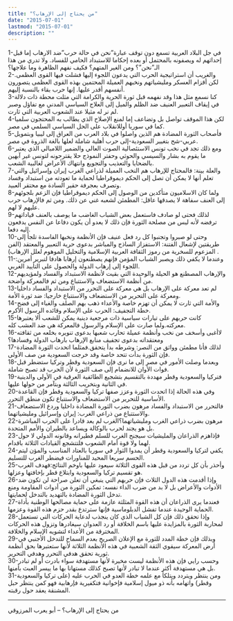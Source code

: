 ```yaml
---
title: "من يحتاج إلى الإرهاب؟"
date: "2015-07-01"
lastmod: "2015-07-01"
description: ""
---
```

1-في جل البلاد العربية تسمع دون توقف عبارة”نحن في حالة حرب”ضد الارهاب إما قبل إحداثهم له ويصفونه بالمحتمل أو بعده إحكاما للاستبداد الحامي للفساد. ولا تدري من هذا الـ”نحن”؟ ومن الغير المتهم؟ فكيف نفهم الظاهرة وما علاجها؟  
2-والغريب أن استراتيجية الحرب التي يدعون اللجوء إليها فشلت فيها القوى العظمى. لكن أقزام العسكر ومليشياتهم ونخبهم العميلة المحتمين بهذه القوى العظمى يتصورون أنفسهم أقدر عليها. إنها حرب بقاء بالنسبة إليهم.  
3-كنا نسمع مثل هذا وقد نفهمه قبل ثورة الحرية والكرامة التي مثلت محطة ذات دلالة في إيقاف التعبير العنيف ضد الظلم والميل إلى العلاج السياسي المدني مع تفاؤل وصبر لم نر له مثيلا عند الشعوب العربية التي ثارت.  
4-لكن هذا الموقف تواصل بل وتضاعف إما لمنع الإصلاح الذي يطالب به المحتجون سلميا كما في سوريا أوللانقلاب على الحل السياسي السلمي في مصر.  
5-فأصحاب الثورة المضادة هم الذين واصلوا في بلاد العرب من العراق إلى ليبيا وبتمويل عربي-شح بتغيير السعودية-إلى حرب أهلية شاملة لعلها بالغة الذروة في مصر.  
6-ومع ذلك تجد في نخب تونس الاستئصالية الصوت العالي والضمير اللامبالي الذي يعتبر ما يقوم به بشار والسيسي والحوثي وحفتر النموذج حلا يقترحونه لتونس غير آبهين بالضحايا والتعذيب والتجويع وانتهاك الأعراض لغالبية الشعب.  
7-والعلة بينة: فالمحتاج للإرهاب هم النخب العميلة لذراعي الغرب إيران وإسرائيل والتي تعلم أنها لا يمكن أن تصل إلى الحكم ديموقراطيا لحماية ما تعودته من استبداد وفساد وتصرف بعجرفة حقير السادة مع محتقر العبيد.  
8-ولما كان الاسلاميون متأكدين من الوصول إلى الحكم ديموقراطيا فإن الزعم بلجوئهم إلى العنف سفاهة لا يصدقها عاقل: المطمئن لشعبه غني عن ذلك. ومن ثم فالإرهاب حرب عليهم لا لهم.  
9-لذلك فحتى لو صادف فاستعمل بعض الشباب الغاضب ما يوصف بالعنف قياداتهم ترفضه لأنه ليس من مصلحة الثورة فإن ذلك لا يعدو أن يكون دفاعا عن النفس يدفعون إليه دفعا.  
10-وحتى لو صبروا وتجنبوا كل رد فعل عنيف فإن الأنظمة ونخبها الفاسدة تلجأ إلى طريقتين لإشعال الفتنة: الاستفزاز الساذج والمباشر بدعوى حرية التعبير والمعتقد (الفن المزعوم للسخرية من رموز الثقافة العربية الإسلامية والتحليل الموهوم لعلل الإرهاب) .  
11-وعندما لا يكفي ذلك ويصبر الشباب المؤمن فإنهم يصطنعون إرهابا هادفا لتبرير أمرين: اللجوء إلى إرهاب الدولة والحصول على التأييد الغربي.  
12-والإرهاب المصطنع هو الحيلة والوحيدة التي بقيت لأنظمة الاستبداد والفساد ولمؤيديهم من أنظمة الاستضعاف والاستتباع ومن ثم فالمعركة واضحة.  
13-لم تعد معركة على الإرهاب بل هي معركة على التحرر من الاستبداد والفساد داخليا ومعركة على التحرير من الاستضعاف والاستتباع خارجيا: ضد ثورة الأمة.  
14-والأمة التي ثارت لا يمكن أن تهزم خاصة والأعداء ذهب بهم الصلف والغباء إلى فضح خطة التجفيف: الحرب على الإسلام وقائده الرسول الأكرم.  
15-كانت حربهم على تيارات سياسية ذات مرجعية دينية يمكن للشعب ألا يعتبرها معركته.ولما صارت على الإسلام والرسول فالمعركة هي ضد العشب كله.  
16-لاأغبى وأسخف من نخب وأنظمة عميلة تحارب شعبها بدعوى تنويره بخلعه من ثقافته ومعتقداته بدعوى تجفيف منابع الإرهاب بارهاب الدولة وفسادها؟  
17-لذلك فأنا مطمئن وواثق من النصر: وشرطه بدأ يتحقق.فمثلما اتحدت الثورة المضادة فإن الثورة بدأت تتحد خاصة وقد خرجت السعودية من صف الأولى.  
18-وبعدما وصلت الأمور في مصر إلى ما نرى فإن السعودية وقطر وتركيا ستضطر قبل فوات الأوان للانضمام إلى صف الثورة لأن الحرب قد تصبح شاملة.  
19-فتركيا والسعودية وقطر مهددة بالتقسيم بتشجيع الطائفية العرقية في الأولى والدينية في الثانية وبتخريب الثالثة وبتآمر من حولها عليها.  
20-وفي هذه الحالة إذا اتحدت الثورة وعزز صفها تركيا والسعودية وقطر فإن القاعدة الأساسية للتحرير من الاستضعاف والاستتباع تكون منطق التحرر.  
21-فالتحرر من الاستبداد والفساد مرهون بضرب الثورة المضادة داخليا وردع الاستضعاف والاستتباع من ذراعي الغرب: إيران وإسرائيل ومليشياتهما.  
22-مرهون بضرب ذراعي الغرب ومليشياتهما؟الغرب لم يعد قادرا على الحرب المباشرة بل هو يجند لحرب بالوكالة ويساعد بالطيران والأمم المتحدة.  
23-فإذاهزم الذراعان والمليشيات سيجنح الغرب للسلم فطيرانه وقانونه الدولي لا حول لهما ولا قوة أمام الشعوب فلتتشجع القيادات الثلاثة باقدام.  
24-يكفي لتركيا والسعودية وقطر أن يمدوا الثوار في سوريا بالعتاد المناسب والمؤن ليتم الحسم سريعا المحيد للمناورات فيضطر الغرب للتسليم.  
25-وأحذر بأن كل تردد من قبل هذه القوى الثلاثة سيعود عليها باوخم النتائج:فهدف الغرب هو تقسيم تركيا والسعودية وابتلاع قطر بإخافتها وعزلها.  
26-وإذا أقدمت هذه الدول الثلاث فإن حربهم التي ينبغي أن تعلن صراحة لن تكون ضد الأدوات والأعراض بل لا بد من ضرب الداء نفسه: تمكين الثورة من أدوات المقاومة ومنع تدخل الثورة المضادة بالتهديد بالتدخل لحمايتها.  
27-فعندما يرى الذراعان أن هذه القوة المثلثة عازمة على حماية مصالحها الوطنية بأداة الحماية الوحيدة عندما تفشل الدبلوماسية فإنها سترتدع بقدر حزم هذه القوة وعزمها.  
28-وإذا تحقق ذلك فإن كل الشباب الذي كان ينجذب لدعاية الحركات التي تستعمل لمحاربة الثورة بالمزايدة عليها باسم الخلافة أو رد العدوان سيغادرها وتزول هذه الحركات المخترقة من الأعداء لتشويه الإسلام والخلافة.  
29-وبذلك فإن خطة المدد للثورة مع الإعلان الصريح بعدم السماح للتدخل الأجنبي في أرض المعركة سيقوي الثقة الشعبية في هذه الأنظمة الثلاثة لأنها ستعتبرها بحق أنظمة ثورية تحقق هدفي التحرر وهدفي التحرير.  
30-وحسب رايي فإن هذه الأنظمة ليست مخيرة لأنها مستهدفة سواء بادرت أو لم تبادر بل هي مستهدفة أكثر عندما لا تبادر لأنها تصبح كذلك مستهانا بها ما ييسر العبث بأمنها.  
31-ومن ينتظر ويتردد ويتلكأ مع علمه خطة العدو في الحرب عليه (على تركيا والسعودية وقطر) واتهامه بأنه ذو ميول إسلامية فإخوانية فتكفيرية فإرهابية فهو كمن ينتظر حبل المشنقة يعقد حول رقبته.

---

من يحتاج إلى الإرهاب؟ – أبو يعرب المرزوقي

###